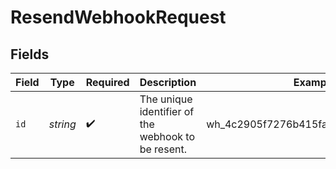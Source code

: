 # ResendWebhookRequest


## Fields

| Field                                              | Type                                               | Required                                           | Description                                        | Example                                            |
| -------------------------------------------------- | -------------------------------------------------- | -------------------------------------------------- | -------------------------------------------------- | -------------------------------------------------- |
| `id`                                               | *string*                                           | :heavy_check_mark:                                 | The unique identifier of the webhook to be resent. | wh_4c2905f7276b415fac02ee3682189940                |